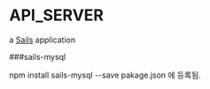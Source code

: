 # API_SERVER

a [Sails](http://sailsjs.org) application

###sails-mysql
  <p>
        npm install sails-mysql --save
        pakage.json 에 등록됨.
  </p>

